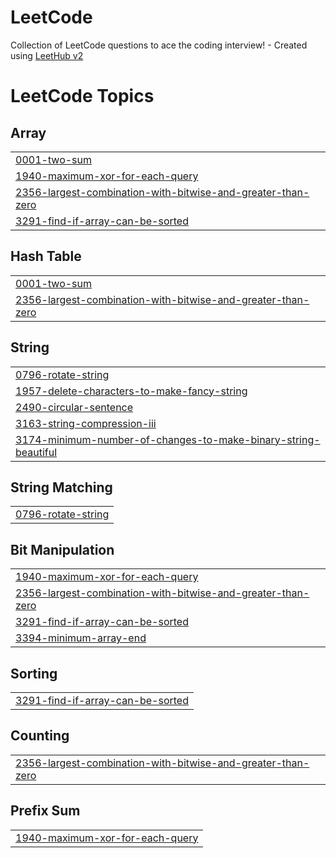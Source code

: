# LeetCode
Collection of LeetCode questions to ace the coding interview! - Created using [LeetHub v2](https://github.com/arunbhardwaj/LeetHub-2.0)

<!---LeetCode Topics Start-->
# LeetCode Topics
## Array
|  |
| ------- |
| [0001-two-sum](https://github.com/swarupcs/LeetCode/tree/master/0001-two-sum) |
| [1940-maximum-xor-for-each-query](https://github.com/swarupcs/LeetCode/tree/master/1940-maximum-xor-for-each-query) |
| [2356-largest-combination-with-bitwise-and-greater-than-zero](https://github.com/swarupcs/LeetCode/tree/master/2356-largest-combination-with-bitwise-and-greater-than-zero) |
| [3291-find-if-array-can-be-sorted](https://github.com/swarupcs/LeetCode/tree/master/3291-find-if-array-can-be-sorted) |
## Hash Table
|  |
| ------- |
| [0001-two-sum](https://github.com/swarupcs/LeetCode/tree/master/0001-two-sum) |
| [2356-largest-combination-with-bitwise-and-greater-than-zero](https://github.com/swarupcs/LeetCode/tree/master/2356-largest-combination-with-bitwise-and-greater-than-zero) |
## String
|  |
| ------- |
| [0796-rotate-string](https://github.com/swarupcs/LeetCode/tree/master/0796-rotate-string) |
| [1957-delete-characters-to-make-fancy-string](https://github.com/swarupcs/LeetCode/tree/master/1957-delete-characters-to-make-fancy-string) |
| [2490-circular-sentence](https://github.com/swarupcs/LeetCode/tree/master/2490-circular-sentence) |
| [3163-string-compression-iii](https://github.com/swarupcs/LeetCode/tree/master/3163-string-compression-iii) |
| [3174-minimum-number-of-changes-to-make-binary-string-beautiful](https://github.com/swarupcs/LeetCode/tree/master/3174-minimum-number-of-changes-to-make-binary-string-beautiful) |
## String Matching
|  |
| ------- |
| [0796-rotate-string](https://github.com/swarupcs/LeetCode/tree/master/0796-rotate-string) |
## Bit Manipulation
|  |
| ------- |
| [1940-maximum-xor-for-each-query](https://github.com/swarupcs/LeetCode/tree/master/1940-maximum-xor-for-each-query) |
| [2356-largest-combination-with-bitwise-and-greater-than-zero](https://github.com/swarupcs/LeetCode/tree/master/2356-largest-combination-with-bitwise-and-greater-than-zero) |
| [3291-find-if-array-can-be-sorted](https://github.com/swarupcs/LeetCode/tree/master/3291-find-if-array-can-be-sorted) |
| [3394-minimum-array-end](https://github.com/swarupcs/LeetCode/tree/master/3394-minimum-array-end) |
## Sorting
|  |
| ------- |
| [3291-find-if-array-can-be-sorted](https://github.com/swarupcs/LeetCode/tree/master/3291-find-if-array-can-be-sorted) |
## Counting
|  |
| ------- |
| [2356-largest-combination-with-bitwise-and-greater-than-zero](https://github.com/swarupcs/LeetCode/tree/master/2356-largest-combination-with-bitwise-and-greater-than-zero) |
## Prefix Sum
|  |
| ------- |
| [1940-maximum-xor-for-each-query](https://github.com/swarupcs/LeetCode/tree/master/1940-maximum-xor-for-each-query) |
<!---LeetCode Topics End-->


































